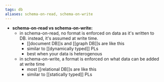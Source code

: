 ```yaml
---
tags: db
aliases: schema-on-read, schema-on-write
---
```


- **schema-on-read vs schema-on-write:**
	- in schema-on-read, no format is enforced on data as it's written to DB. instead, it's assumed at write time.
		- [[document DB]]s and [[graph DB]]s are like this
		- similar to [[dynamically typed]] PLs
		- best when your data is heterogenous
	- in schema-on-write, a format is enforced on what data can be added at write time
		- most [[relational DB]]s are like this
		- similar to [[statically typed]] PLs